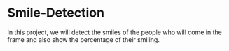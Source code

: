 # Smile-Detection
In this project, we will detect the smiles of the people who will come in the frame and also show the percentage of their smiling.
